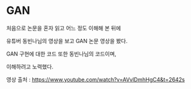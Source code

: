 # GAN

처음으로 논문을 혼자 읽고 어느 정도 이해해 본 뒤에 

유튜버 동빈나님의 영상을 보고 GAN 논문 영상을 봤다.

GAN 구현에 대한 코드 또한 동빈나님의 코드이며,

이해하려고 노력했다.

영상 출처 : https://www.youtube.com/watch?v=AVvlDmhHgC4&t=2642s 
